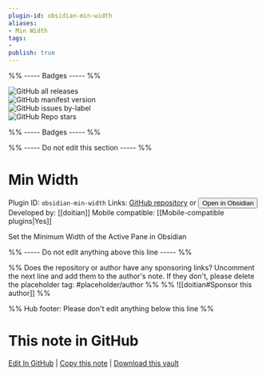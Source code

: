 ```yaml
---
plugin-id: obsidian-min-width
aliases:
- Min Width
tags: 
- 
publish: true
---
```


%% ----- Badges ----- %%

![GitHub all releases](https://img.shields.io/github/downloads/doitian/obsidian-min-width/total?color=573E7A&logo=github&style=for-the-badge)   
![GitHub manifest version](https://img.shields.io/github/manifest-json/v/doitian/obsidian-min-width?color=573E7A&logo=github&style=for-the-badge)   
![GitHub issues by-label](https://img.shields.io/github/issues/doitian/obsidian-min-width/help%20wanted?color=573E7A&logo=github&style=for-the-badge)   
![GitHub Repo stars](https://img.shields.io/github/stars/doitian/obsidian-min-width?color=573E7A&logo=github&style=for-the-badge)

%% ----- Badges ----- %%

%% ----- Do not edit this section ----- %%

# Min Width

Plugin ID: `obsidian-min-width`
Links: [GitHub repository](https://github.com/doitian/obsidian-min-width) or [<button id=HH>Open in Obsidian</button>](obsidian://show-plugin?id=obsidian-min-width)
Developed by: [[doitian]]
Mobile compatible: [[Mobile-compatible plugins|Yes]]

Set the Minimum Width of the Active Pane in Obsidian

%% ----- Do not edit anything above this line ----- %% 

%% Does the repository or author have any sponsoring links? Uncomment the next line and add them to the author's note. If they don't, please delete the placeholder tag: #placeholder/author %%
%% ![[doitian#Sponsor this author]] %%

%% Hub footer: Please don't edit anything below this line %%

# This note in GitHub

<span class="git-footer">[Edit In GitHub](https://github.dev/obsidian-community/obsidian-hub/blob/main/02%20-%20Community%20Expansions/02.05%20All%20Community%20Expansions/Plugins/obsidian-min-width.md "git-hub-edit-note") | [Copy this note](https://raw.githubusercontent.com/obsidian-community/obsidian-hub/main/02%20-%20Community%20Expansions/02.05%20All%20Community%20Expansions/Plugins/obsidian-min-width.md "git-hub-copy-note") | [Download this vault](https://github.com/obsidian-community/obsidian-hub/archive/refs/heads/main.zip "git-hub-download-vault") </span>
